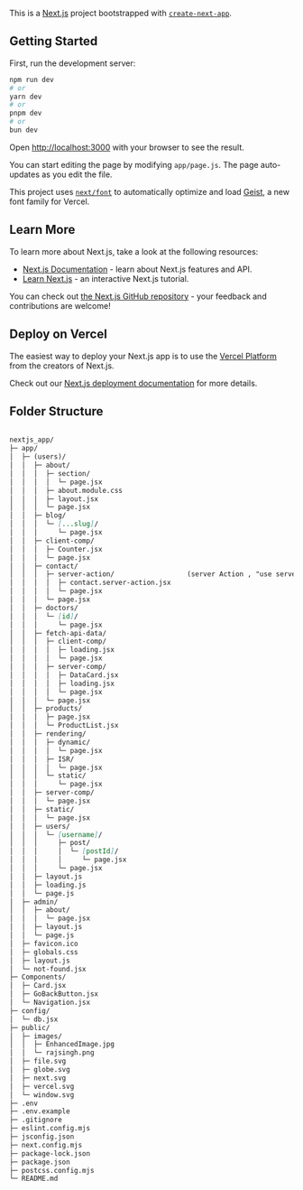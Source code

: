 This is a [Next.js](https://nextjs.org) project bootstrapped with [`create-next-app`](https://github.com/vercel/next.js/tree/canary/packages/create-next-app).

## Getting Started

First, run the development server:

```bash
npm run dev
# or
yarn dev
# or
pnpm dev
# or
bun dev
```

Open [http://localhost:3000](http://localhost:3000) with your browser to see the result.

You can start editing the page by modifying `app/page.js`. The page auto-updates as you edit the file.

This project uses [`next/font`](https://nextjs.org/docs/app/building-your-application/optimizing/fonts) to automatically optimize and load [Geist](https://vercel.com/font), a new font family for Vercel.

## Learn More

To learn more about Next.js, take a look at the following resources:

- [Next.js Documentation](https://nextjs.org/docs) - learn about Next.js features and API.
- [Learn Next.js](https://nextjs.org/learn) - an interactive Next.js tutorial.

You can check out [the Next.js GitHub repository](https://github.com/vercel/next.js) - your feedback and contributions are welcome!

## Deploy on Vercel

The easiest way to deploy your Next.js app is to use the [Vercel Platform](https://vercel.com/new?utm_medium=default-template&filter=next.js&utm_source=create-next-app&utm_campaign=create-next-app-readme) from the creators of Next.js.

Check out our [Next.js deployment documentation](https://nextjs.org/docs/app/building-your-application/deploying) for more details.

## Folder Structure

```md

nextjs_app/
├─ app/
│  ├─ (users)/
│  │  ├─ about/
│  │  │  ├─ section/
│  │  │  │  └─ page.jsx
│  │  │  ├─ about.module.css
│  │  │  ├─ layout.jsx
│  │  │  └─ page.jsx
│  │  ├─ blog/
│  │  │  └─ [...slug]/
│  │  │     └─ page.jsx
│  │  ├─ client-comp/
│  │  │  ├─ Counter.jsx
│  │  │  └─ page.jsx
│  │  ├─ contact/
│  │  │  ├─ server-action/                  (server Action , "use server" e.g for FormData in Server Component)
│  │  │  │  ├─ contact.server-action.jsx
│  │  │  │  └─ page.jsx
│  │  │  └─ page.jsx         
│  │  ├─ doctors/
│  │  │  └─ [id]/
│  │  │     └─ page.jsx
│  │  ├─ fetch-api-data/
│  │  │  ├─ client-comp/
│  │  │  │  ├─ loading.jsx
│  │  │  │  └─ page.jsx
│  │  │  ├─ server-comp/
│  │  │  │  ├─ DataCard.jsx
│  │  │  │  ├─ loading.jsx
│  │  │  │  └─ page.jsx
│  │  │  └─ page.jsx
│  │  ├─ products/
│  │  │  ├─ page.jsx
│  │  │  └─ ProductList.jsx
│  │  ├─ rendering/
│  │  │  ├─ dynamic/
│  │  │  │  └─ page.jsx
│  │  │  ├─ ISR/
│  │  │  │  └─ page.jsx
│  │  │  └─ static/
│  │  │     └─ page.jsx
│  │  ├─ server-comp/
│  │  │  └─ page.jsx
│  │  ├─ static/
│  │  │  └─ page.jsx
│  │  ├─ users/
│  │  │  └─ [username]/
│  │  │     ├─ post/
│  │  │     │  └─ [postId]/
│  │  │     │     └─ page.jsx
│  │  │     └─ page.jsx
│  │  ├─ layout.js
│  │  ├─ loading.js
│  │  └─ page.js
│  ├─ admin/
│  │  ├─ about/
│  │  │  └─ page.jsx
│  │  ├─ layout.js
│  │  └─ page.js
│  ├─ favicon.ico
│  ├─ globals.css
│  ├─ layout.js
│  └─ not-found.jsx
├─ Components/
│  ├─ Card.jsx
│  ├─ GoBackButton.jsx
│  └─ Navigation.jsx
├─ config/
│  └─ db.jsx
├─ public/
│  ├─ images/
│  │  ├─ EnhancedImage.jpg
│  │  └─ rajsingh.png
│  ├─ file.svg
│  ├─ globe.svg
│  ├─ next.svg
│  ├─ vercel.svg
│  └─ window.svg
├─ .env
├─ .env.example
├─ .gitignore
├─ eslint.config.mjs
├─ jsconfig.json
├─ next.config.mjs
├─ package-lock.json
├─ package.json
├─ postcss.config.mjs
└─ README.md

